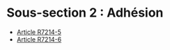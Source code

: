 # Sous-section 2 : Adhésion

* [Article R7214-5](./LEGIARTI000018521368.md)
* [Article R7214-6](./LEGIARTI000018521366.md)
